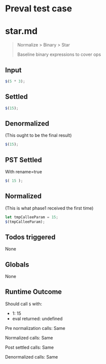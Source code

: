 # Preval test case

# star.md

> Normalize > Binary > Star
>
> Baseline binary expressions to cover ops

## Input

`````js filename=intro
$(5 * 3);
`````


## Settled


`````js filename=intro
$(15);
`````


## Denormalized
(This ought to be the final result)

`````js filename=intro
$(15);
`````


## PST Settled
With rename=true

`````js filename=intro
$( 15 );
`````


## Normalized
(This is what phase1 received the first time)

`````js filename=intro
let tmpCalleeParam = 15;
$(tmpCalleeParam);
`````


## Todos triggered


None


## Globals


None


## Runtime Outcome


Should call `$` with:
 - 1: 15
 - eval returned: undefined

Pre normalization calls: Same

Normalized calls: Same

Post settled calls: Same

Denormalized calls: Same
